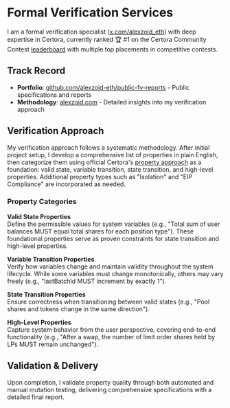 # Formal Verification Services

I am a formal verification specialist ([x.com/alexzoid_eth](https://x.com/alexzoid_eth)) with deep expertise in Certora, currently ranked 🏆 #1 on the Certora Community Contest [leaderboard](https://certora.com/leaderboard) with multiple top placements in competitive contests.

## Track Record

- **Portfolio**: [github.com/alexzoid-eth/public-fv-reports](https://github.com/alexzoid-eth/public-fv-reports) - Public specifications and reports
- **Methodology**: [alexzoid.com](https://alexzoid.com) - Detailed insights into my verification approach

## Verification Approach

My verification approach follows a systematic methodology. After initial project setup, I develop a comprehensive list of properties in plain English, then categorize them using official Certora's [property approach](https://github.com/Certora/Tutorials/blob/master/06.Lesson_ThinkingProperties/Categorizing_Properties.pdf) as a foundation: valid state, variable transition, state transition, and high-level properties. Additional property types such as "Isolation" and "EIP Compliance" are incorporated as needed.

### Property Categories

**Valid State Properties**  
Define the permissible values for system variables (e.g., "Total sum of user balances MUST equal total shares for each position type"). These foundational properties serve as proven constraints for state transition and high-level properties.

**Variable Transition Properties**  
Verify how variables change and maintain validity throughout the system lifecycle. While some variables must change monotonically, others may vary freely (e.g., "lastBatchId MUST increment by exactly 1").

**State Transition Properties**  
Ensure correctness when transitioning between valid states (e.g., "Pool shares and tokens change in the same direction").

**High-Level Properties**  
Capture system behavior from the user perspective, covering end-to-end functionality (e.g., "After a swap, the number of limit order shares held by LPs MUST remain unchanged").

## Validation & Delivery

Upon completion, I validate property quality through both automated and manual mutation testing, delivering comprehensive specifications with a detailed final report.
